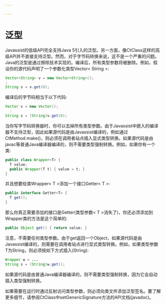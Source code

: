 ```yaml
---

---
```


# 泛型

Javassist的低级API完全支持Java 5引入的泛型。另一方面，像CtClass这样的高级API并不直接支持泛型。然而，对于字节码转换来说，这不是一个严重的问题。Java的泛型是通过擦除技术实现的。编译后，所有类型参数将被删除。例如，假设你的源代码声明了一个参数化类型Vector< String >:
```java
Vector<String> v = new Vector<String>();
:
String s = v.get(0);
```
编译后的字节码相当于以下代码:
```java
Vector v = new Vector();
  :
String s = (String)v.get(0);
```
当你写字节码转换器时，你可以去掉所有类型参数。由于Javassist中嵌入的编译器不支持泛型，因此如果源代码是由Javassist编译的，例如通过CtMethod.make()，则必须在调用者站点插入显式类型转换。如果源代码是由javac等普通Java编译器编译的，则不需要类型强制转换。例如，如果你有一个类:
```java
public class Wrapper<T> {
  T value;
  public Wrapper(T t) { value = t; }
}
```
并且想要给类Wrapper< T >添加一个接口Getter< T >:
```java
public interface Getter<T> {
  T get();
}
```
那么你真正需要添加的接口是Getter(类型参数< T >消失了)，你还必须添加到Wrapper类的方法是这个简单的:
```java
public Object get() { return value; }
```
注意，不需要任何类型参数。由于get返回一个Object，如果源代码是由Javassist编译的，则需要在调用者站点进行显式类型转换。例如，如果类型参数T为String，则必须按如下方式插入(String):
```java
Wrapper w = ...
String s = (String)w.get();
```
如果源代码是由普通Java编译器编译的，则不需要类型强制转换，因为它会自动插入类型强制转换。

如果需要在运行时通过反射访问类型参数，则必须向类文件添加泛型签名。要了解更多细节，请参阅CtClass中setGenericSignature方法的API文档(javadoc)。











